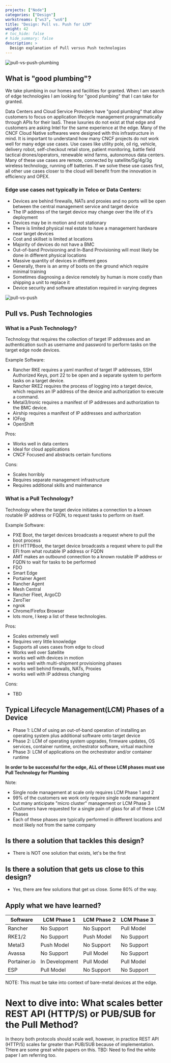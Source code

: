```yaml
---
projects: ["Node"]
categories: ["Design"]
workstreams: ["ws3", "ws6"]
title: "Design: Pull vs. Push for LCM"
weight: 42
# toc_hide: false
# hide_summary: false
description: >
  Design explanation of Pull versus Push technologies
---
```


![pull-vs-push-plumbing](/images/design_pull-vs-push_plumbing.jpg)
## What is "good plumbing"?

We take plumbing in our homes and facilities for granted.  When I am search of edge technologies I am looking for "good plumbing" that I can take for granted.

Data Centers and Cloud Service Providers have "good plumbing" that allow customers to focus on application lifecycle management programmatically through APIs for their IaaS.  These luxuries do not exist at that edge and customers are asking Intel for the same experience at the edge.  Many of the CNCF Cloud Native softwares were designed with this infrastructure in mind.  It is important to understand how many CNCF projects do not work well for many edge use cases.  Use cases like utility pole, oil rig, vehicle, delivery robot, self-checkout retail store, patient monitoring, battle field tactical drones/operators, renewable wind farms, autonomous data centers.  Many of these use cases are remote, connected by satellite/5g/4g/3g wireless technology, running off batteries.  If we solve these use cases first, all other use cases closer to the cloud will benefit from the innovation in efficiency and OPEX.

### Edge use cases not typically in Telco or Data Centers:
- Devices are behind firewalls, NATs and proxies and no ports will be open between the central management service and target device
- The IP address of the target device may change over the life of it's deployment
- Devices may be in motion and not stationary
- There is limited physical real estate to have a management hardware near target devices
- Cost and skillset is limited at locations
- Majority of devices do not have a BMC
- Out-of-band Provisioning and In-Band Provisioning will most likely be done in different physical locations
- Massive quantity of devices in different geos
- Generally, there is an army of boots on the ground which require minimal training
- Sometimes diagnosing a device remotely by human is more costly than shipping a unit to replace it
- Device security and software attestation required in varying degrees

![pull-vs-push](/images/design_pull-vs-push.png)

## Pull vs. Push Technologies

### What is a Push Technology?
Technology that requires the collection of target IP addresses and an authentication such as username and password to perform tasks on the target edge node devices.

Example Software:
- Rancher RKE requires a yaml manifest of target IP addresses, SSH Authorized Keys, port 22 to be open and a separate system to perform tasks on a target device.
- Rancher RKE2 requires the process of logging into a target device, which requires an IP address of the device and authorization to execute a command.
- Metal3/Ironic requires a manifest of IP addresses and authorization to the BMC device.
- Airship requires a manifest of IP addresses and authorization
- IOFog
- OpenShift

Pros:
- Works well in data centers
- Ideal for cloud applications
- CNCF Focused and abstracts certain functions

Cons:
- Scales horribly
- Requires separate management infrastructure 
- Requires additional skills and maintenance

### What is a Pull Technology?
Technology where the target device initiates a connection to a known routable IP address or FQDN, to request tasks to perform on itself.

Example Software:
- PXE Boot, the target devices broadcasts a request where to pull the boot process
- EFI HTTPBoot, the target device broadcasts a request where to pull the EFI from what routable IP address or FQDN
- AMT makes an outbound connection to a known routable IP address or FQDN to wait for tasks to be performed
- FDO
- Smart Edge
- Portainer Agent
- Rancher Agent
- Mesh Central
- Rancher Fleet, ArgoCD
- ZeroTier
- ngrok
- Chrome/Firefox Browser
- lots more, I keep a list of these technologies.

Pros:
- Scales extremely well
- Requires very little knowledge
- Supports all uses cases from edge to cloud
- Works well over Satellite
- works well with devices in motion
- works well with multi-shipment provisioning phases
- works well behind firewalls, NATs, Proxies
- works well with IP address changing

Cons:
- TBD

## Typical Lifecycle Management(LCM) Phases of a Device
- Phase 1: LCM of using an out-of-band operation of installing an operating system plus additional software onto target device
- Phase 2: LCM of operating system upgrades, firmware updates, OS services, container runtime, orchestrator software, virtual machine
- Phase 3: LCM of applications on the orchestrator and/or container runtime

**In order to be successful for the edge, ALL of these LCM phases must use Pull Technology for Plumbing**

Note:
- Single node management at scale only requires LCM Phase 1 and 2
- 99% of the customers we work only require single node management but many anticipate "micro cluster" management or LCM Phase 3
- Customers have requested for a single pain of glass for all of these LCM Phases
- Each of these phases are typically performed in different locations and most likely not from the same company

## Is there a solution that tackles this design?
- There is NOT one solution that exists, let's be the first

## Is there a solution that gets us close to this design?
- Yes, there are few solutions that get us close.  Some 80% of the way.

## Apply what we have learned?
| Software | LCM Phase 1 | LCM Phase 2 | LCM Phase 3 |
| ----------- | ----------- | ----------- | ----------- |
| Rancher | No Support | No Support | Pull Model |
| RKE1/2 | No Support | Push Model | No Support |
| Metal3 | Push Model | No Support | No Support |
| Avassa | No Support | Pull Model | No Support |
| Portainer.io | In Development | Pull Model | Pull Model |
| ESP | Pull Model | No Support | No Support |

NOTE: This must be take into context of bare-metal devices at the edge.

# Next to dive into: What scales better REST API (HTTP/S) or PUB/SUB for the Pull Method?
In theory both protocols should scale well, however, in practice REST API (HTTP/S) scales far greater than PUB/SUB because of implementation.  THere are some great white papers on this.
TBD:  Need to find the white paper I am referring too.
